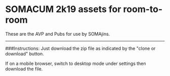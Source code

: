 # SOMACUM 2k19 assets for room-to-room
These are the AVP and Pubs for use by SOMAjins.

<hr />

###Instructions:
Just download the zip file as indicated by the "clone or download" button.

If on a mobile browser, switch to desktop mode under settings then download the file.
